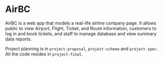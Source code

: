 # AirBC

AirBC is a web app that models a real-life airline company page. It allows public to view Airport, Flight, Ticket, and Route information, customers to log in and book tickets, and staff to manage database and view summary data reports.

Project planning is in `project-proposal`, `project-schema` and `project-spec`. All the code resides in `project-final`.
